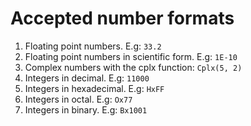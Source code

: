 ﻿# Accepted number formats

1. Floating point numbers. E.g: `33.2`
2. Floating point numbers in scientific form. E.g: `1E-10`
3. Complex numbers with the cplx function: `Cplx(5, 2)`
4. Integers in decimal. E.g: `11000`
5. Integers in hexadecimal. E.g: `HxFF`
6. Integers in octal. E.g: `Ox77`
7. Integers in binary. E.g: `Bx1001`
